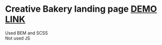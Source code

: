 # Creative Bakery landing page [DEMO LINK](https://dariaveretyak.github.io/layout_creativeBakery/)
Used BEM and SCSS <br />
Not used JS
